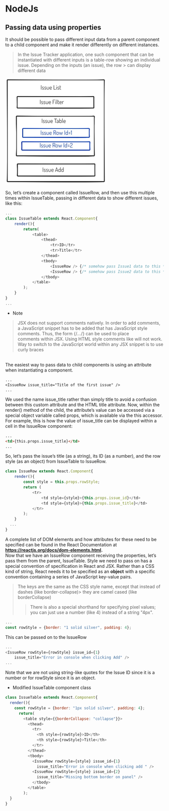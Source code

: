 # NodeJs

## Passing data using properties

It should be possible to pass different input data from a parent component to a child component and make it render differently on different instances.

 > In the Issue Tracker application, one such component that can be instantiated with different
 > inputs is a table-row showing an individual issue. Depending on the inputs (an issue), the row  > can display different data

<img src="./resources/issue-table.JPG" width="325" height="340" >

So, let’s create a component called IssueRow, and then use this multiple times within IssueTable,
passing in different data to show different issues, like this:

```js
...
class IssueTable extends React.Component{
    render(){
        return(
            <table>
                <thead>
                    <tr>ID</tr>
                    <tr>Title</tr>
                </thead>
                <tbody>
                    <IssueRow /> {/* somehow pass Issue1 data to this */}
                    <IssueRow /> {/* somehow pass Issue2 data to this */}
                </tbody>
            </table>
        );
    }
}
...
```

 - Note
 > JSX does not support comments natively. In order to add comments, a JavaScript snippet has to be
 > added that has JavaScript style comments. Thus, the form {/*...*/} can be used to place  
 > comments within JSX. Using HTML style comments like <!-- ... --> will not work.
 > Way to switch to the JavaScript world within any JSX snippet is to use curly braces
<br />
The easiest way to pass data to child components is using an attribute when instantiating a component.
<br />

```
...
<IssueRow issue_title="Title of the first issue" />
...
```

We used the name issue_title rather than simply title to avoid a confusion between this custom
attribute and the HTML title attribute. Now, within the render() method of the child, the attribute’s value can be accessed via a special object variable called props, which is available via the this accessor. For example, this is how the value of issue_title can be displayed within a cell in the IssueRow component:
<br />

```html
...
<td>{this.props.issue_title}</td>
...
```

So, let’s pass the issue’s title (as a string), its ID (as a number), and the row style (as an object) from IssueTable to IssueRow.
<br />

```js
class IssueRow extends React.Component{
    render(){
        const style = this.props.rowStyle;
        return (
            <tr>
                <td style={style}>{this.props.issue_id}</td>
                <td style={style}>{this.props.issue_title}</td>
            </tr>
        );
    }
  ...
}
```

A complete list of DOM elements and how attributes for these need to be specified can be found in the React Documentation at <b><https://reactjs.org/docs/dom-elements.html>.</b>
<br/>
Now that we have an IssueRow component receiving the properties, let’s pass them from the parent,
IssueTable. Style we need to pass on has a special convention of specification in React and JSX.
Rather than a CSS kind of string, React needs it to be specified as an **object** with a specific convention containing a series of JavaScript key-value pairs.
 > The keys are the same as the CSS style name, except that instead of dashes (like border-collapse)> they are camel cased (like borderCollapse)
 >> There is also a special shorthand for specifying pixel values; you can just use a number
 >> (like 4) instead of a string "4px".

```js
...
const rowStyle = {border: "1 solid silver", padding: 4};
```

This can be passed on to the IssueRow

```js
...
<IssueRow rowStyle={rowStyle} issue_id={1}
    issue_title="Error in console when clicking Add" />
...
```

Note that we are not using string-like quotes for the Issue ID since it is a number or for rowStyle since it is an object.

 - Modified IssueTable component class

```js
class IssueTable extends React.Component{
  render(){
    const rowStyle = {border: "1px solid silver", padding: 4};
      return(
        <table style={{borderCollapse: "collapse"}}>
          <thead>
            <tr>
              <th style={rowStyle}>ID</th>
              <th style={rowStyle}>Title</th>
            </tr>
          </thead>
          <tbody>
            <IssueRow rowStyle={style} issue_id={1}
              issue_title="Error in console when clicking add " />
            <IssueRow rowStyle={style} issue_id={2}
              issue_title="Missing bottom border on panel" />
            </tbody>
          </table>
        );
  }
}   
```

